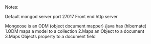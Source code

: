  Notes:

 Default mongod server port 27017
 Front end http server

 Mongoose is an ODM (object document mapper) /java has (hibernate)
 1.ODM maps a model to a collection
 2.Maps an Object to a document
 3.Maps Objects property to a document field